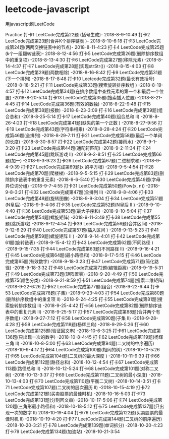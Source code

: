 # leetcode-javascript
用javascript刷LeetCode

Practice
打卡1
LeetCode完成第22题 (括号生成)- 2018-8-9-10:49
打卡2
LeetCode完成第23题(合并K个排序链表 )- 2018-8-10-6:18
打卡3
LeetCode完成第24题(两两交换链表中的节点)- 2018-8-11-4:23
打卡4
LeetCode完成第25题(k个一组翻转链表)- 2018-8-12-4:56
打卡5
LeetCode完成第26题(删除排序数组中的重复项) -2018-8-13-4:30
打卡6
LeetCode完成第27题(移除元素) -2018-8-14-4:37
打卡7
LeetCode完成第28题(实现strStr()) -2018-8-15-4:03
打卡8
LeetCode完成第29题(两数相除) -2018-8-16-8:42
打卡9
LeetCode完成第31题(下一个排列) -2018-8-17-8:48
打卡10
Leetcode完成第32题(最长有效括号) -2018-8-18-5:21
打卡11
LeetCode完成第33题(搜索旋转排序数组 ) -2018-8-19-4:57
打卡12
LeetCode完成第34题(在排序数组中查找元素的第一个和最后一个位置) -2018-8-20-5:14
打卡13
LeetCode完成第35题(搜索插入位置) -2018-8-21-4:45
打卡14
LeetCode完成第36题(有效的数独) -2018-8-22-9:48
打卡15
LeetCode完成第38题(报数) -2018-8-23-3:09
打卡16
LeetCode完成第39题(组合总和) -2018-8-25-5:14
打卡17
LeetCode完成第40题(组合总和 II) -2018-8-26-4:23
打卡18
LeetCode完成第41题(缺失的第一个正数 ) -2018-8-27-9:56
打卡19
LeetCode完成第43题(字符串相乘) -2018-8-28-4:24
打卡20
LeetCode完成第46题(全排列) -2018-8-29-7:11
打卡21
LeetCode完成第58题(最后一个单词的长度) -2018-8-30-8:57
打卡22
LeetCode完成第42题(接雨水) -2018-9-1-3:20
打卡23
LeetCode完成第44题(通配符匹配) -2018-9-2-11:34
打卡24
LeetCode完成第45题(跳跃游戏 II) -2018-9-2-8:51
打卡25
LeetCode完成第66题(加一) -2018-9-3-9:23
打卡26
LeetCode完成第67题(二进制求和) -2018-9-4-9:39
打卡27
LeetCode完成第69题(x 的平方根) -2018-9-5-4:54
打卡28
LeetCode完成第70题(爬楼梯) -2018-9-5-5:15
打卡29
LeetCode完成第83题(删除排序链表中的重复元素) -2018-9-6-5:40
打卡30
LeetCode完成第49题(字母异位词分组) -2018-9-7-4:55
打卡31
LeetCode完成第50题(Pow(x, n)) -2018-9-8-3:21
打卡32
LeetCode完成第47题(全排列 II) -2018-9-8-4:06
打卡33
LeetCode完成第48题(旋转图像) -2018-9-9-3:04
打卡34
LeetCode完成第51题(N皇后) -2018-9-9-4:06
打卡35
LeetCode完成第52题(N皇后 II ) -2018-9-10-4:40
打卡36
LeetCode完成第53题(最大子序和) -2018-9-10-5:04
打卡37
LeetCode完成第54题(螺旋矩阵) -2018-9-11-3:49
打卡38
LeetCode完成第55题(跳跃游戏) -2018-9-12-4:54
打卡39
LeetCode完成第56题(合并区间) -2018-9-12-6:29
打卡40
LeetCode完成第57题(插入区间 ) -2018-9-13-5:23
打卡41
LeetCode完成第59题(螺旋矩阵 II ) -2018-9-14-4:01
打卡42
LeetCode完成第61题(旋转链表) -2018-9-15-4-12
打卡43
LeetCode完成第62题(不同路径 ) -2018-9-15-7:35
打卡44
LeetCode完成第63题(不同路径 II) -2018-9-16-4:21
打卡45
LeetCode完成第64题(最小路径和) -2018-9-17-5:15
打卡46
LeetCode完成第65题(有效数字) -2018-9-18-3:23
打卡47
LeetCode完成第71题(简化路径) -2018-9-18-3:32
打卡48
LeetCode完成第72题(编辑距离) -2018-9-19-5:31
打卡49
LeetCode完成第73题(矩阵置零) -2018-9-20-4:49
打卡50
LeetCode完成第75(颜色分类) -2018-9-21-8:59
打卡51
LeetCode完成第74题(搜索二维矩阵) -2018-9-22-6:26
打卡52
LeetCode完成第77题(组合) -2018-9-22-6:44
打卡53
LeetCode完成第78题(子集) -2018-9-23-4:03
打卡54
LeetCode完成第80题(删除排序数组中的重复项 II) -2018-9-24-4:25
打卡55
LeetCode完成第81题(搜索旋转排序数组 II) -2018-9-25-4:42
打卡56
LeetCode完成第82题(删除排序链表中的重复元素 II) -2018-9-25-5:17
打卡57
LeetCode完成第88题(合并两个有序数组) -2018-9-27-7:12
打卡58
LeetCode完成第90题(子集 II) -2018-9-28-4:28
打卡59
LeetCode完成第118题(杨辉三角) -2018-9-29-5:26
打卡60
LeetCode完成第125题(验证回文串) -2018-10-6-3:25
打卡61
LeetCode完成第136题(只出现一次的数字) -2018-10-8-4:45
打卡62
LeetCode完成第119题(杨辉三角 II) -2018-10-8-5:00
打卡63
LeetCode完成第94题(二叉树的中序遍历) -2018-10-9-4:17
打卡64
LeetCode完成第100题(相同的树) -2018-10-10-5:26
打卡65
LeetCode完成第104t题(二叉树的最大深度 ) -2018-10-11-9:39
打卡66
LeetCode完成第112题(路径总和) -2018-10-12-4:54
打卡67
LeetCode完成第113题(路径总和 II) -2018-10-12-5:24
打卡68
LeetCode完成第101题(对称二叉树) -2018-10-13-3:37
打卡69
LeetCode完成第111题(二叉树的最小深度) -2018-10-13-4:03
打卡70
LeetCode完成第110题(平衡二叉树) -2018-10-14-3:51
打卡71
LeetCode完成第107题(二叉树的层次遍历 II) -2018-10-15-4:19
打卡72
LeetCode完成第121题(买卖股票的最佳时机) -2018-10-16-5:03
打卡73
LeetCode完成第131题(分割回文串) -2018-10-17-5:06
打卡74
LeetCode完成第120题(三角形最小路径和) -2018-10-18-5:12
打卡75
LeetCode完成第137题(只出现一次的数字 II) 2018-10-19-4:04
打卡76
LeetCode完成第122题(买卖股票的最佳时机 II) -2018-10-19-4:20
打卡77
LeetCode完成第144题(二叉树的前序遍历) -2018-10-20-3:21
打卡78
LeetCode完成第139题(单词拆分) -2018-10-20-4:23
打卡79
LeetCode完成第134题(加油站) -2018-10-21-3:54
